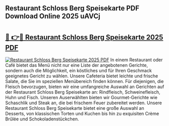 ## Restaurant Schloss Berg Speisekarte PDF Download Online 2025 uAVCj

# <h2><a href="http://gc5s6aa.nevu.top/?p=Restaurant+Schloss+Berg+Speisekarte">🔗 👉🔴 Restaurant Schloss Berg Speisekarte 2025 PDF</a></h2>

[![Restaurant Schloss Berg Speisekarte 2025 PDF](https://i.imgur.com/dBaPXMq.png)](http://gc5s6aa.nevu.top/?p=Restaurant+Schloss+Berg+Speisekarte)
In einem Restaurant oder Café bietet das Menü nicht nur eine Liste der angebotenen Gerichte, sondern auch die Möglichkeit, ein köstliches und für Ihren Geschmack geeignetes Gericht zu wählen. Unsere Cafeteria bietet leichte und frische Salate, die Sie im speziellen Menübereich finden können. Für diejenigen, die Fleisch bevorzugen, bieten wir eine umfangreiche Auswahl an Gerichten auf der Restaurant Schloss Berg Speisekarte an: Rindfleisch, Schweinefleisch, Huhn und Fisch. Unseren Auserwählten bieten wir Gourmet-Gerichte wie Schaschlik und Steak an, die bei frischem Feuer zubereitet werden. Unsere Restaurant Schloss Berg Speisekarte bietet eine große Auswahl an Desserts, von klassischen Torten und Kuchen bis hin zu exquisiten Crème Brûlée und Schokoladenstückchen.
